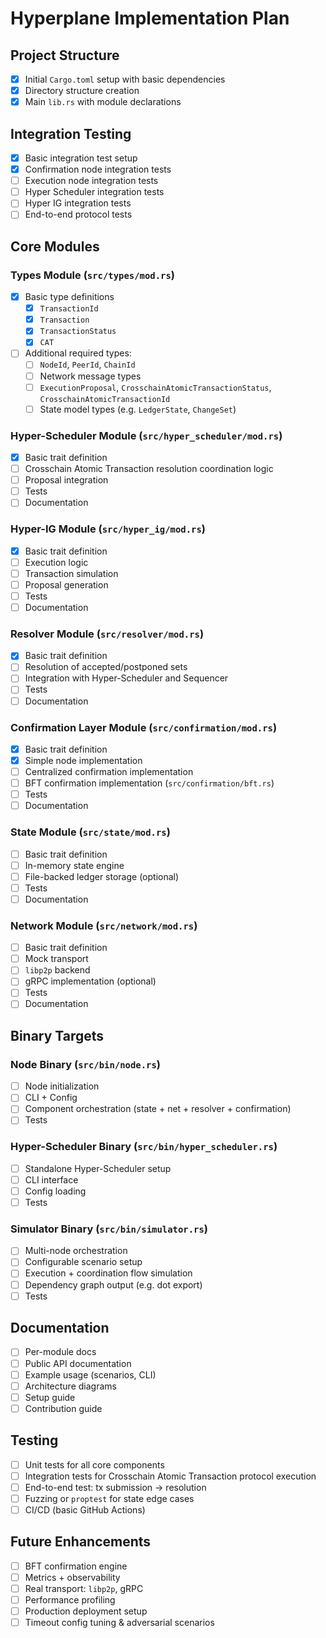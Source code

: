 # Hyperplane Implementation Plan

## Project Structure
- [x] Initial `Cargo.toml` setup with basic dependencies
- [x] Directory structure creation
- [x] Main `lib.rs` with module declarations

## Integration Testing
- [x] Basic integration test setup
- [x] Confirmation node integration tests
- [ ] Execution node integration tests
- [ ] Hyper Scheduler integration tests
- [ ] Hyper IG integration tests
- [ ] End-to-end protocol tests

## Core Modules

### Types Module (`src/types/mod.rs`)
- [x] Basic type definitions
  - [x] `TransactionId`
  - [x] `Transaction`
  - [x] `TransactionStatus`
  - [x] `CAT`
- [ ] Additional required types:
  - [ ] `NodeId`, `PeerId`, `ChainId`
  - [ ] Network message types
  - [ ] `ExecutionProposal`, `CrosschainAtomicTransactionStatus`, `CrosschainAtomicTransactionId`
  - [ ] State model types (e.g. `LedgerState`, `ChangeSet`)

### Hyper-Scheduler Module (`src/hyper_scheduler/mod.rs`)
- [x] Basic trait definition
- [ ] Crosschain Atomic Transaction resolution coordination logic
- [ ] Proposal integration
- [ ] Tests
- [ ] Documentation

### Hyper-IG Module (`src/hyper_ig/mod.rs`)
- [x] Basic trait definition
- [ ] Execution logic
- [ ] Transaction simulation
- [ ] Proposal generation
- [ ] Tests
- [ ] Documentation

### Resolver Module (`src/resolver/mod.rs`)
- [x] Basic trait definition
- [ ] Resolution of accepted/postponed sets
- [ ] Integration with Hyper-Scheduler and Sequencer
- [ ] Tests
- [ ] Documentation

### Confirmation Layer Module (`src/confirmation/mod.rs`)
- [x] Basic trait definition
- [x] Simple node implementation
- [ ] Centralized confirmation implementation
- [ ] BFT confirmation implementation (`src/confirmation/bft.rs`)
- [ ] Tests
- [ ] Documentation

### State Module (`src/state/mod.rs`)
- [ ] Basic trait definition
- [ ] In-memory state engine
- [ ] File-backed ledger storage (optional)
- [ ] Tests
- [ ] Documentation

### Network Module (`src/network/mod.rs`)
- [ ] Basic trait definition
- [ ] Mock transport
- [ ] `libp2p` backend
- [ ] gRPC implementation (optional)
- [ ] Tests
- [ ] Documentation

## Binary Targets

### Node Binary (`src/bin/node.rs`)
- [ ] Node initialization
- [ ] CLI + Config
- [ ] Component orchestration (state + net + resolver + confirmation)
- [ ] Tests

### Hyper-Scheduler Binary (`src/bin/hyper_scheduler.rs`)
- [ ] Standalone Hyper-Scheduler setup
- [ ] CLI interface
- [ ] Config loading
- [ ] Tests

### Simulator Binary (`src/bin/simulator.rs`)
- [ ] Multi-node orchestration
- [ ] Configurable scenario setup
- [ ] Execution + coordination flow simulation
- [ ] Dependency graph output (e.g. dot export)
- [ ] Tests

## Documentation
- [ ] Per-module docs
- [ ] Public API documentation
- [ ] Example usage (scenarios, CLI)
- [ ] Architecture diagrams
- [ ] Setup guide
- [ ] Contribution guide

## Testing
- [ ] Unit tests for all core components
- [ ] Integration tests for Crosschain Atomic Transaction protocol execution
- [ ] End-to-end test: tx submission → resolution
- [ ] Fuzzing or `proptest` for state edge cases
- [ ] CI/CD (basic GitHub Actions)

## Future Enhancements
- [ ] BFT confirmation engine
- [ ] Metrics + observability
- [ ] Real transport: `libp2p`, gRPC
- [ ] Performance profiling
- [ ] Production deployment setup
- [ ] Timeout config tuning & adversarial scenarios
